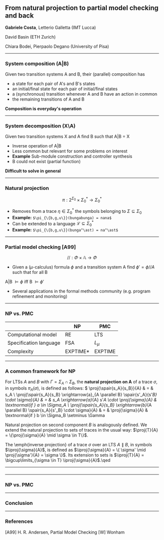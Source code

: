 ## From natural projection to partial model checking and back

__**Gabriele Costa**__, Letterio Galletta (IMT Lucca) 

David Basin (ETH Zurich)

Chiara Bodei, Pierpaolo Degano (University of Pisa) 

---
### System composition (A|B)

Given two transition systems A and B, their (parallel) composition has
- a state for each pair of A's and B's states
- an initial/final state for each pair of initial/final states
- a (synchronous) transition whenever A and B have an action in common
- the remaining transitions of A and B

**Composition is everyday's operation**

---
### System decomposition (X\A)

Given two transition systems X and A find B such that A|B = X

- Inverse operation of A|B
- Less common but relevant for some problems on interest
- **Example** Sub-module construction and controller synthesis
- B could not exist (partial function)

**Difficult to solve in general**

---

### Natural projection 
$$\pi : 2^{\Sigma_0} \times \Sigma_0^\ast \rightarrow \Sigma_0^\ast$$

- Removes from a trace $\eta \in \Sigma_0^\ast$ the symbols belonging to $\Sigma \subseteq \Sigma_0$
- **Example:** `$\pi_{\{b,g,u\}}(bungabunga) = nana$`
- Can be extended to a language $\mathcal{L} \subseteq \Sigma_0^\ast$
- **Example:** `$\pi_{\{b,g,u\}}(bunga^\ast) = na^\ast$`

---

### Partial model checking [A99]
$$// : \Phi \times \mathbb{A} \rightarrow \Phi$$
- Given a ($\mu$-calculus) formula $\phi$ and a transition system A find $\phi' = \phi // A$ such that for all B

A|B $\models \phi$  iff B $\models \phi'$

- Several applications in the formal methods community (e.g. program refinement and monitoring)

---

### NP vs. PMC

| | NP | PMC |
|---|---|---|
| Computational model | RE | LTS |
| Specification language | FSA | $L_\mu$ |
| Complexity | EXPTIME* | EXPTIME | 

---
### A common framework for NP

For LTSs $A$ and $B$ with $\Gamma = \Sigma_A \cap \Sigma_B$, the **natural projection on A** of a trace $\sigma$, in symbols $\pi_{A}({\sigma})$, is defined as follows:
 $
\proj{\spair{s_A}{s_B}}{A} & = & s_A \\
\proj{\spair{s_A}{s_B} \xrightarrow{a}_{A \parallel B} \spair{s'_A}{s'_B} \cdot \sigma}{A} & = & s_A \xrightarrow{a}_{A} s'_A \cdot \proj{\sigma}{A} & \textnormal{if } a \in \Sigma_A  \\
\proj{\spair{s_A}{s_B} \xrightarrow{b}_{A \parallel B} \spair{s_A}{s'_B} \cdot \sigma}{A} & = & \proj{\sigma}{A} & \textnormal{if } b \in \Sigma_B \setminus \Gamma 

Natural projection on second component $B$ is analogously defined.
We extend the natural projection to sets of traces in the usual way: $\proj{T}{A} = \{\proj{\sigma}{A} \mid \sigma \in T\}$.


The \emph{inverse projection} of a trace $\sigma$ over an LTS $A \parallel B$, in symbols $\iproj{\sigma}{A}$, is defined as $\iproj{\sigma}{A} = \{ \sigma' \mid \proj{\sigma'}{A} = \sigma \}$. 
Its extension to sets is $\iproj{T}{A} = \bigcup\limits_{\sigma \in T} \iproj{\sigma}{A}$.\qed

---

### 


---


### NP vs. PMC


---

### Conclusion

---

### References

[A99] H. R. Andersen, Partial Model Checking
[W] Wonham

<!--stackedit_data:
eyJoaXN0b3J5IjpbODg4MTEzNTEzXX0=
-->
<!--stackedit_data:
eyJoaXN0b3J5IjpbMjA4ODYwMjMwMV19
-->